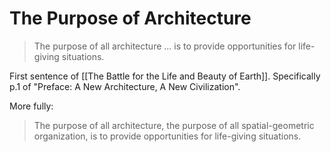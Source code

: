 # The Purpose of Architecture

> The purpose of all architecture ... is to provide opportunities for life-giving situations.

First sentence of [[The Battle for the Life and Beauty of Earth]]. Specifically p.1 of "Preface: A New Architecture, A New Civilization".

More fully:

> The purpose of all architecture, the purpose of all spatial-geometric organization, is to provide opportunities for life-giving situations.
